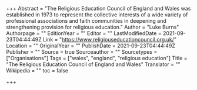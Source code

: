 +++
Abstract = "The Religious Education Council of England and Wales was established in 1973 to represent the collective interests of a wide variety of professional associations and faith communities in deepening and strengthening provision for religious education."
Author = "Luke Burns"
Authorpage = ""
EditionYear = ""
Editor = ""
LastModifiedDate = 2021-09-23T04:44:49Z
Link = "https://www.religiouseducationcouncil.org.uk/"
Location = ""
OriginalYear = ""
PublishDate = 2021-09-23T04:44:49Z
Publisher = ""
Source = true
Sourceauthor = ""
Sourcetypes = ["Organisations"]
Tags = ["wales", "england", "religious education"]
Title = "The Religious Education Council of England and Wales"
Translator = ""
Wikipedia = ""
toc = false

+++

